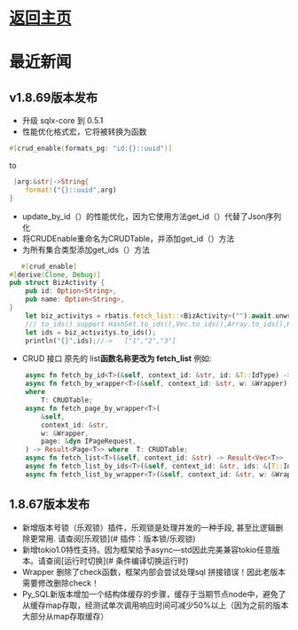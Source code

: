 # [返回主页](https://rbatis.github.io/rbatis.io/)

# 最近新闻

## v1.8.69版本发布

* 升级 sqlx-core 到 0.5.1
* 性能优化格式宏，它将被转换为函数
```rust
#[crud_enable(formats_pg: "id:{}::uuid")] 
```
to
```rust
 |arg:&str|->String{
    format!("{}::uuid",arg)
}
```
* update_by_id（）的性能优化，因为它使用方法get_id（）代替了Json序列化
* 将CRUDEnable重命名为CRUDTable，并添加get_id（）方法
* 为所有集合类型添加get_ids（）方法
```rust
   #[crud_enable]
#[derive(Clone, Debug)]
pub struct BizActivity {
    pub id: Option<String>,
    pub name: Option<String>,
}
    let biz_activitys = rbatis.fetch_list::<BizActivity>("").await.unwrap();
    /// to_ids() support HashSet.to_ids(),Vec.to_ids(),Array.to_ids(),HashMap.to_ids(),LinkedList.to_ids()，BtreeMap.to_ids()....
    let ids = biz_activitys.to_ids();
    println("{}",ids);//->   ["1","2","3"]
```
* CRUD 接口 原先的 list**函数名称更改为 fetch_list** 例如:
```rust
    async fn fetch_by_id<T>(&self, context_id: &str, id: &T::IdType) -> Result<T> where  T: CRUDTable;
    async fn fetch_by_wrapper<T>(&self, context_id: &str, w: &Wrapper) -> Result<T>
    where
        T: CRUDTable;
    async fn fetch_page_by_wrapper<T>(
        &self,
        context_id: &str,
        w: &Wrapper,
        page: &dyn IPageRequest,
    ) -> Result<Page<T>> where  T: CRUDTable;
    async fn fetch_list<T>(&self, context_id: &str) -> Result<Vec<T>>  where  T: CRUDTable;
    async fn fetch_list_by_ids<T>(&self, context_id: &str, ids: &[T::IdType]) -> Result<Vec<T>>where   T: CRUDTable;
    async fn fetch_list_by_wrapper<T>(&self, context_id: &str, w: &Wrapper) -> Result<Vec<T>> where T: CRUDTable;
```




## 1.8.67版本发布

* 新增版本号锁（乐观锁）插件，乐观锁是处理并发的一种手段, 甚至比逻辑删除更常用. 请查阅[乐观锁](# 插件：版本锁/乐观锁)
* 新增tokio1.0特性支持。因为框架给予async—std因此完美兼容tokio任意版本。请查阅[运行时切换](# 条件编译切换运行时)
* Wrapper 删除了check函数，框架内部会尝试处理sql 拼接错误！因此老版本需要修改删除check！
* Py_SQL新版本增加一个结构体缓存的步骤，缓存于当期节点node中，避免了从缓存map存取，经测试单次调用响应时间可减少50%以上（因为之前的版本大部分从map存取缓存）